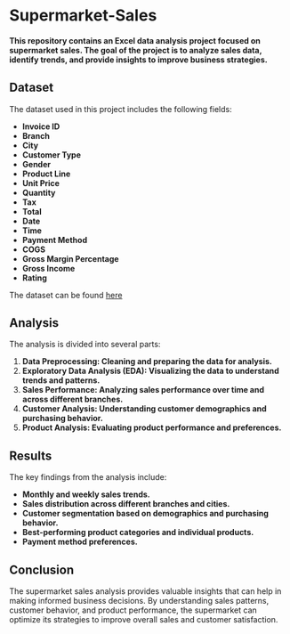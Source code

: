 # Supermarket-Sales
#### This repository contains an Excel data analysis project focused on supermarket sales. The goal of the project is to analyze sales data, identify trends, and provide insights to improve business strategies.
## Dataset
The dataset used in this project includes the following fields:

- **Invoice ID**
- **Branch**
- **City**
- **Customer Type**
- **Gender**
- **Product Line**
- **Unit Price**
- **Quantity**
- **Tax**
- **Total**
- **Date**
- **Time**
- **Payment Method**
- **COGS**
- **Gross Margin Percentage**
- **Gross Income**
- **Rating**

The dataset can be found [here](https://www.kaggle.com/code/mariamezzathammam/supermarket-sales/input)

## Analysis
The analysis is divided into several parts:

1. **Data Preprocessing: Cleaning and preparing the data for analysis.**
2. **Exploratory Data Analysis (EDA): Visualizing the data to understand trends and patterns.**
3. **Sales Performance: Analyzing sales performance over time and across different branches.**
4. **Customer Analysis: Understanding customer demographics and purchasing behavior.**
5. **Product Analysis: Evaluating product performance and preferences.**

## Results
The key findings from the analysis include:

- **Monthly and weekly sales trends.**
- **Sales distribution across different branches and cities.**
- **Customer segmentation based on demographics and purchasing behavior.**
- **Best-performing product categories and individual products.**
- **Payment method preferences.**

## Conclusion
The supermarket sales analysis provides valuable insights that can help in making informed business decisions. By understanding sales patterns, customer behavior, and product performance, the supermarket can optimize its strategies to improve overall sales and customer satisfaction.
